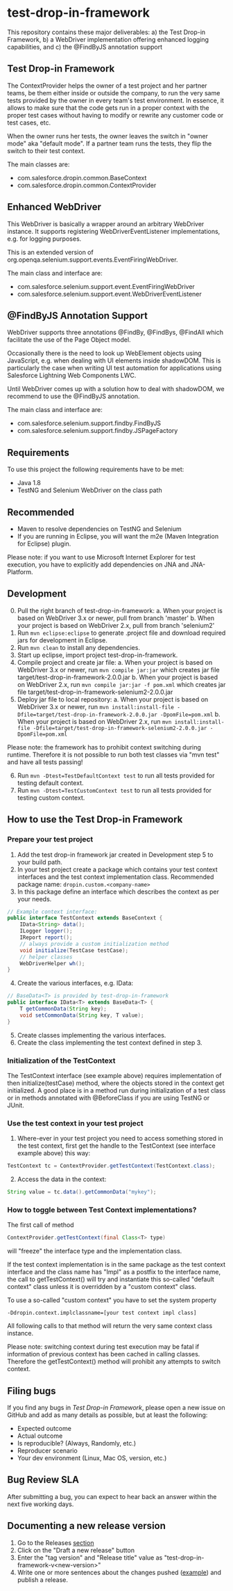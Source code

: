 # test-drop-in-framework

This repository contains these major deliverables:
a) the Test Drop-in Framework,
b) a WebDriver implementation offering enhanced logging capabilities, and
c) the @FindByJS annotation support

## Test Drop-in Framework
The ContextProvider helps the owner of a test project and her partner teams, be
them either inside or outside the company, to run the very same tests
provided by the owner in every team's test environment. In essence, it allows
to make sure that the code gets run in a proper context with the proper test
cases without having to modify or rewrite any customer code or test cases, etc.

When the owner runs her tests, the owner leaves the switch in "owner mode" aka
"default mode". If a partner team runs the tests, they flip the switch to their
test context.

The main classes are:
* com.salesforce.dropin.common.BaseContext
* com.salesforce.dropin.common.ContextProvider

## Enhanced WebDriver

This WebDriver is basically a wrapper around an arbitrary WebDriver instance. It supports
registering WebDriverEventListener implementations, e.g. for logging purposes.

This is an extended version of org.openqa.selenium.support.events.EventFiringWebDriver.

The main class and interface are:
* com.salesforce.selenium.support.event.EventFiringWebDriver
* com.salesforce.selenium.support.event.WebDriverEventListener

## @FindByJS Annotation Support

WebDriver supports three annotations @FindBy, @FindBys, @FindAll which facilitate
the use of the Page Object model.

Occasionally there is the need to look up WebElement objects using JavaScript, e.g.
when dealing with UI elements inside shadowDOM. This is particularly the case when
writing UI test automation for applications using Salesforce Lightning Web Components
LWC.

Until WebDriver comes up with a solution how to deal with shadowDOM, we recommend to
use the @FindByJS annotation.

The main class and interface are:
* com.salesforce.selenium.support.findby.FindByJS
* com.salesforce.selenium.support.findby.JSPageFactory

## Requirements
To use this project the following requirements have to be met:
- Java 1.8
- TestNG and Selenium WebDriver on the class path

## Recommended
- Maven to resolve dependencies on TestNG and Selenium
- If you are running in Eclipse, you will want the m2e (Maven Integration for
Eclipse) plugin.

Please note: if you want to use Microsoft Internet Explorer for test execution,
you have to explicitly add dependencies on JNA and JNA-Platform.

## Development
0. Pull the right branch of test-drop-in-framework:
 a. When your project is based on WebDriver 3.x or newer, pull from branch 'master'
 b. When your project is based on WebDriver 2.x, pull from branch 'selenium2'
1. Run `mvn eclipse:eclipse` to generate .project file and download required jars
for development in Eclipse.
2. Run `mvn clean` to install any dependencies.
3. Start up eclipse, import project test-drop-in-framework.
4. Compile project and create jar file:
 a. When your project is based on WebDriver 3.x or newer, run
`mvn compile jar:jar` which creates jar file target/test-drop-in-framework-2.0.0.jar
 b. When your project is based on WebDriver 2.x, run
`mvn compile jar:jar -f pom.xml` which creates jar file target/test-drop-in-framework-selenium2-2.0.0.jar
5. Deploy jar file to local repository:
 a. When your project is based on WebDriver 3.x or newer, run
`mvn install:install-file -Dfile=target/test-drop-in-framework-2.0.0.jar -DpomFile=pom.xml`
b. When your project is based on WebDriver 2.x, run
`mvn install:install-file -Dfile=target/test-drop-in-framework-selenium2-2.0.0.jar -DpomFile=pom.xml`

Please note: the framework has to prohibit context switching during runtime.
Therefore it is not possible to run both test classes via "mvn test" and have all
tests passing!

6. Run `mvn -Dtest=TestDefaultContext test` to run all tests provided for testing
default context.
7. Run `mvn -Dtest=TestCustomContext test` to run all tests provided for testing
custom context.

## How to use the Test Drop-in Framework
### Prepare your test project
1. Add the test drop-in framework jar created in Development step 5 to your build path.
2. In your test project create a package which contains your test context interfaces
and the test context implementation class. Recommended package name:
`dropin.custom.<company-name>`
3. In this package define an interface which describes the context as per your needs.

```java
// Example context interface:
public interface TestContext extends BaseContext {
	IData<String> data();
	ILogger logger();
	IReport report();
	// always provide a custom initialization method
	void initialize(TestCase testCase);
	// helper classes
	WebDriverHelper wh();
}
```

4. Create the various interfaces, e.g. IData:

```java
// BaseData<T> is provided by test-drop-in-framework
public interface IData<T> extends BaseData<T> {
	T getCommonData(String key);
	void setCommonData(String key, T value);
}
```

5. Create classes implementing the various interfaces.
6. Create the class implementing the test context defined in step 3.

### Initialization of the TestContext

The TestContext interface (see example above) requires implementation of then
initialize(testCase) method, where the objects stored in the context get initialized.
A good place is in a method run during initialization of a test class or in methods
annotated with @BeforeClass if you are using TestNG or JUnit.  

### Use the test context in your test project
1. Where-ever in your test project you need to access something stored in the test
context, first get the handle to the TestContext (see interface example above) this way: 

```java
TestContext tc = ContextProvider.getTestContext(TestContext.class);
```

2. Access the data in the context:

```java
String value = tc.data().getCommonData("mykey");
```

### How to toggle between Test Context implementations?

The first call of method

```java
ContextProvider.getTestContext(final Class<T> type)
```

will "freeze" the interface type and the implementation class.

If the test context implementation is in the same package as the test context
interface and the class name has "Impl" as a postfix to the interface name, the
call to getTestContext() will try and instantiate this so-called "default context"
class unless it is overridden by a "custom context" class. 

To use a so-called "custom context" you have to set the system property

```
-Ddropin.context.implclassname=[your test context impl class]
```

All following calls to that method will return the very same context class instance.

Please note: switching context during test execution may be fatal if information
of previous context has been cached in calling classes. Therefore the
getTestContext() method will prohibit any attempts to switch context.

## Filing bugs

If you find any bugs in *Test Drop-in Framework*, please open a new issue on GitHub
and add as many details as possible, but at least the following:

- Expected outcome
- Actual outcome
- Is reproducible? (Always, Randomly, etc.)
- Reproducer scenario
- Your dev environment (Linux, Mac OS, version, etc.)

## Bug Review SLA

After submitting a bug, you can expect to hear back an answer within the next
five working days.

## Documenting a new release version
1. Go to the Releases [section](https://github.com/salesforce/test-drop-in-framework/releases)
2. Click on the "Draft a new release" button
3. Enter the "tag version" and "Release title" value as "test-drop-in-framework-v\<new-version\>"
4. Write one or more sentences about the changes pushed ([example](https://github.com/salesforce/test-drop-in-framework/releases/tag/test-drop-in-framework-v3.0.16)) and publish a release.
